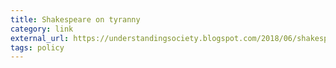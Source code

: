 ```yaml
---
title: Shakespeare on tyranny
category: link
external_url: https://understandingsociety.blogspot.com/2018/06/shakespeare-on-tyranny.html
tags: policy
---
```

